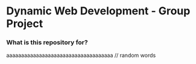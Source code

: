 # Dynamic Web Development - Group Project

### What is this repository for? 
aaaaaaaaaaaaaaaaaaaaaaaaaaaaaaaaaaaa
// random words